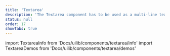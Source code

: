 ```yaml
---
title: 'Textarea'
description: 'The Textarea component has to be used as a multi-line text input control with an unlimited number of characters possible.'
status: null
order: 17
showTabs: true
---
```


import TextareaInfo from 'Docs/uilib/components/textarea/info'
import TextareaDemos from 'Docs/uilib/components/textarea/demos'

<TextareaInfo />
<TextareaDemos />
